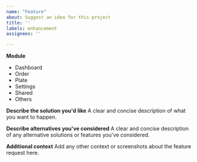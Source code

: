 ```yaml
---
name: "Feature"
about: Suggest an idea for this project
title: ''
labels: enhancement
assignees: ''

---
```


**Module**
- Dashboard
- Order
- Plate
- Settings
- Shared
- Others

**Describe the solution you'd like**
A clear and concise description of what you want to happen.

**Describe alternatives you've considered**
A clear and concise description of any alternative solutions or features you've considered.

**Additional context**
Add any other context or screenshots about the feature request here.
